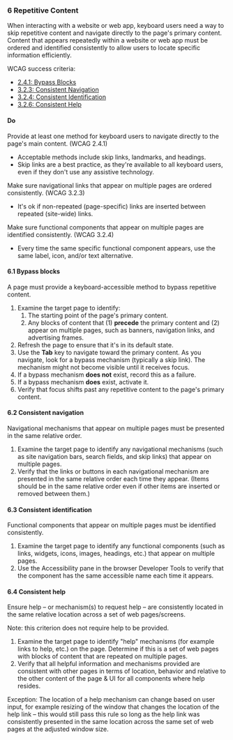 ### 6 Repetitive Content

When interacting with a website or web app, keyboard users need a way to skip repetitive content and navigate directly to the page's primary content. Content that appears repeatedly within a website or web app must be ordered and identified consistently to allow users to locate specific information efficiently.

WCAG success criteria:

- [2.4.1: Bypass Blocks](https://www.w3.org/WAI/WCAG21/Understanding/bypass-blocks.html)
- [3.2.3: Consistent Navigation](https://www.w3.org/WAI/WCAG21/Understanding/consistent-navigation.html)
- [3.2.4: Consistent Identification](https://www.w3.org/WAI/WCAG21/Understanding/consistent-identification.html)
- [3.2.6: Consistent Help](https://www.w3.org/WAI/WCAG22/Understanding/consistent-help.html)

#### Do

Provide at least one method for keyboard users to navigate directly to the page's main content. (WCAG 2.4.1)

- Acceptable methods include skip links, landmarks, and headings.
- Skip links are a best practice, as they're available to all keyboard users, even if they don't use any assistive technology.

Make sure navigational links that appear on multiple pages are ordered consistently. (WCAG 3.2.3)

- It's ok if non-repeated (page-specific) links are inserted between repeated (site-wide) links.

Make sure functional components that appear on multiple pages are identified consistently. (WCAG 3.2.4)

- Every time the same specific functional component appears, use the same label, icon, and/or text alternative.

#### 6.1 Bypass blocks

A page must provide a keyboard-accessible method to bypass repetitive content.

1. Examine the target page to identify:
    1. The starting point of the page's primary content.
    2. Any blocks of content that (1) **precede** the primary content and (2) appear on multiple pages, such as banners, navigation links, and advertising frames.
2. Refresh the page to ensure that it's in its default state.
3. Use the **Tab** key to navigate toward the primary content. As you navigate, look for a bypass mechanism (typically a skip link). The mechanism might not become visible until it receives focus.
4. If a bypass mechanism **does not** exist, record this as a failure.
5. If a bypass mechanism **does** exist, activate it.
6. Verify that focus shifts past any repetitive content to the page's primary content.

#### 6.2 Consistent navigation

Navigational mechanisms that appear on multiple pages must be presented in the same relative order.

1. Examine the target page to identify any navigational mechanisms (such as site navigation bars, search fields, and skip links) that appear on multiple pages.
2. Verify that the links or buttons in each navigational mechanism are presented in the same relative order each time they appear. (Items should be in the same relative order even if other items are inserted or removed between them.)

#### 6.3 Consistent identification

Functional components that appear on multiple pages must be identified consistently.

1. Examine the target page to identify any functional components (such as links, widgets, icons, images, headings, etc.) that appear on multiple pages.
2. Use the Accessibility pane in the browser Developer Tools to verify that the component has the same accessible name each time it appears.

#### 6.4 Consistent help

Ensure help – or mechanism(s) to request help – are consistently located in the same relative location across a set of web pages/screens.

Note: this criterion does not require help to be provided.

1. Examine the target page to identify "help" mechanisms (for example links to help, etc.) on the page. Determine if this is a set of web pages with blocks of content that are repeated on multiple pages.
2. Verify that all helpful information and mechanisms provided are consistent with other pages in terms of location, behavior and relative to the other content of the page & UI for all components where help resides.

Exception: The location of a help mechanism can change based on user input, for example resizing of the window that changes the location of the help link – this would still pass this rule so long as the help link was consistently presented in the same location across the same set of web pages at the adjusted window size.
